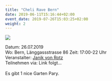 ```yaml
---
title: "Cheli Rave Bern"
date: 2019-06-11T15:16:44+02:00
event_date: 2019-07-26T15:03:25+02:00
weight: 2
---
```


![](/images/lightbulbs.jpg)

Datum: 26.07.2019  
Wo: Bern, Länggassstrasse 86
Zeit: 17:00-22 Uhr  
Veranstalter: [Janik von Rotz](https://wa.me/+41792656076)  
Teilnehmen via: Link folgt...  
<br>
Es gibt 1 nice Garten Pary.
